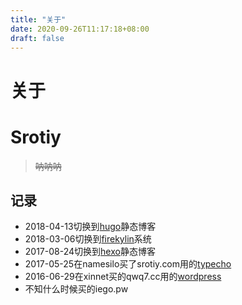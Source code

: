 ```yaml
---
title: "关于"
date: 2020-09-26T11:17:18+08:00
draft: false
---
```

# 关于

# Srotiy

> ~~呐呐呐~~

## 记录

- 2018-04-13切换到[hugo](http://gohugo.io/)静态博客
- 2018-03-06切换到[firekylin](http://firekylin.org/)系统
- 2017-08-24切换到[hexo](http://hexo.io/)静态博客
- 2017-05-25在namesilo买了srotiy.com用的[typecho](http://typecho.org/)
- 2016-06-29在xinnet买的qwq7.cc用的[wordpress](http://wordpress.org/)
- 不知什么时候买的iego.pw